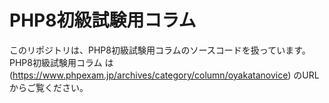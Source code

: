 # PHP8初級試験用コラム

このリポジトリは、PHP8初級試験用コラムのソースコードを扱っています。    
PHP8初級試験用コラム は (https://www.phpexam.jp/archives/category/column/oyakatanovice) のURLからご覧ください。
